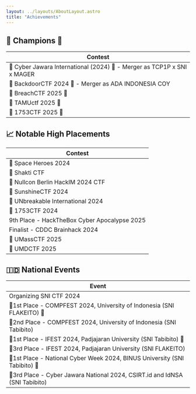 ```yaml
---
layout: ../layouts/AboutLayout.astro
title: "Achievements"
---
```


## 🥇 Champions 👑

| Contest                                                                 |
| ----------------------------------------------------------------------- |
| 🥇 Cyber Jawara International (2024) 👑 - Merger as TCP1P x SNI x MAGER |
| 🥇 BackdoorCTF 2024 👑 - Merger as ADA INDONESIA COY                    |
| 🥇 BreachCTF 2025 👑                                                    |
| 🥇 TAMUctf 2025 👑                                                      |
| 🥇 1753CTF 2025 👑                                                      |

## 📈 Notable High Placements

| Contest                                      |
| -------------------------------------------- |
| 🥈 Space Heroes 2024                         |
| 🥈 Shakti CTF                                |
| 🥉 Nullcon Berlin HackIM 2024 CTF            |
| 🏅 SunshineCTF 2024                          |
| 🏅 UNbreakable International 2024            |
| 🏅 1753CTF 2024                              |
| 9th Place - HackTheBox Cyber Apocalypse 2025 |
| Finalist - CDDC Brainhack 2024               |
| 🥉 UMassCTF 2025                             |
| 🏅 UMDCTF 2025                               |

## 🇮🇩 National Events

| Event                                                                       |
| --------------------------------------------------------------------------- |
| Organizing SNI CTF 2024                                                     |
| 🥇1st Place - COMPFEST 2024, University of Indonesia (SNI FLAKEITO) 👑      |
| 🥈2nd Place - COMPFEST 2024, University of Indonesia (SNI Tabibito)         |
| 🥇1st Place - IFEST 2024, Padjajaran University (SNI Tabibito) 👑           |
| 🥉3rd Place - IFEST 2024, Padjajaran University (SNI FLAKEITO)              |
| 🥇1st Place - National Cyber Week 2024, BINUS University (SNI Tabibito) 👑  |
| 🥉3rd Place - Cyber Jawara National 2024, CSIRT.id and IdNSA (SNI Tabibito) |
